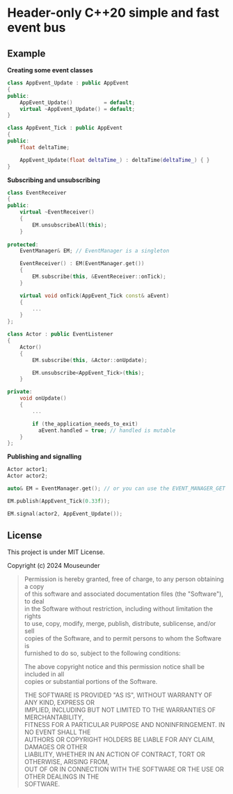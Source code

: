 # Header-only C++20 simple and fast event bus

## Example

**Creating some event classes**
```cpp
class AppEvent_Update : public AppEvent
{
public:
    AppEvent_Update()          = default;
    virtual ~AppEvent_Update() = default;
}

class AppEvent_Tick : public AppEvent
{
public:
    float deltaTime;

    AppEvent_Update(float deltaTime_) : deltaTime(deltaTime_) { }
}
```

**Subscribing and unsubscribing**
```cpp
class EventReceiver
{
public:
    virtual ~EventReceiver()
    {
        EM.unsubscribeAll(this);
    }
	
protected:
    EventManager& EM; // EventManager is a singleton

    EventReceiver() : EM(EventManager.get())
    {
        EM.subscribe(this, &EventReceiver::onTick);
    }

    virtual void onTick(AppEvent_Tick const& aEvent)
    {
        ...
    }
};

class Actor : public EventListener
{
    Actor()
    {
        EM.subscribe(this, &Actor::onUpdate);

        EM.unsubscribe<AppEvent_Tick>(this);
    }

private:
    void onUpdate()
    {
        ...

        if (the_application_needs_to_exit)
          aEvent.handled = true; // handled is mutable
    }
};
```

**Publishing and signalling**
```cpp
Actor actor1;
Actor actor2;

auto& EM = EventManager.get(); // or you can use the EVENT_MANAGER_GET macro

EM.publish(AppEvent_Tick(0.33f));

EM.signal(actor2, AppEvent_Update());
```

## License

This project is under MIT License.

Copyright (c) 2024 Mouseunder

> Permission is hereby granted, free of charge, to any person obtaining a copy  
> of this software and associated documentation files (the "Software"), to deal  
> in the Software without restriction, including without limitation the rights  
> to use, copy, modify, merge, publish, distribute, sublicense, and/or sell  
> copies of the Software, and to permit persons to whom the Software is  
> furnished to do so, subject to the following conditions:  
> 
> 
> The above copyright notice and this permission notice shall be included in all  
> copies or substantial portions of the Software.  
> 
> 
> THE SOFTWARE IS PROVIDED "AS IS", WITHOUT WARRANTY OF ANY KIND, EXPRESS OR  
> IMPLIED, INCLUDING BUT NOT LIMITED TO THE WARRANTIES OF MERCHANTABILITY,  
> FITNESS FOR A PARTICULAR PURPOSE AND NONINFRINGEMENT. IN NO EVENT SHALL THE  
> AUTHORS OR COPYRIGHT HOLDERS BE LIABLE FOR ANY CLAIM, DAMAGES OR OTHER  
> LIABILITY, WHETHER IN AN ACTION OF CONTRACT, TORT OR OTHERWISE, ARISING FROM,  
> OUT OF OR IN CONNECTION WITH THE SOFTWARE OR THE USE OR OTHER DEALINGS IN THE  
> SOFTWARE.